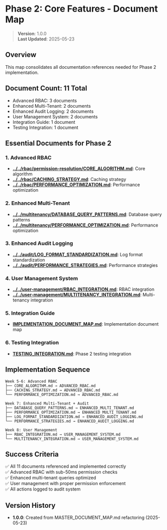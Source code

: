 
# Phase 2: Core Features - Document Map

> **Version**: 1.0.0  
> **Last Updated**: 2025-05-23

## Overview

This map consolidates all documentation references needed for Phase 2 implementation.

## Document Count: 11 Total
- Advanced RBAC: 3 documents
- Enhanced Multi-Tenant: 2 documents
- Enhanced Audit Logging: 2 documents
- User Management System: 2 documents
- Integration Guide: 1 document
- Testing Integration: 1 document

## Essential Documents for Phase 2

### 1. Advanced RBAC
- **[../../rbac/permission-resolution/CORE_ALGORITHM.md](../../rbac/permission-resolution/CORE_ALGORITHM.md)**: Core algorithm
- **[../../rbac/CACHING_STRATEGY.md](../../rbac/CACHING_STRATEGY.md)**: Caching strategy
- **[../../rbac/PERFORMANCE_OPTIMIZATION.md](../../rbac/PERFORMANCE_OPTIMIZATION.md)**: Performance optimization

### 2. Enhanced Multi-Tenant
- **[../../multitenancy/DATABASE_QUERY_PATTERNS.md](../../multitenancy/DATABASE_QUERY_PATTERNS.md)**: Database query patterns
- **[../../multitenancy/PERFORMANCE_OPTIMIZATION.md](../../multitenancy/PERFORMANCE_OPTIMIZATION.md)**: Performance optimization

### 3. Enhanced Audit Logging
- **[../../audit/LOG_FORMAT_STANDARDIZATION.md](../../audit/LOG_FORMAT_STANDARDIZATION.md)**: Log format standardization
- **[../../audit/PERFORMANCE_STRATEGIES.md](../../audit/PERFORMANCE_STRATEGIES.md)**: Performance strategies

### 4. User Management System
- **[../../user-management/RBAC_INTEGRATION.md](../../user-management/RBAC_INTEGRATION.md)**: RBAC integration
- **[../../user-management/MULTITENANCY_INTEGRATION.md](../../user-management/MULTITENANCY_INTEGRATION.md)**: Multi-tenancy integration

### 5. Integration Guide
- **[IMPLEMENTATION_DOCUMENT_MAP.md](IMPLEMENTATION_DOCUMENT_MAP.md)**: Implementation document map

### 6. Testing Integration
- **[TESTING_INTEGRATION.md](TESTING_INTEGRATION.md)**: Phase 2 testing integration

## Implementation Sequence

```
Week 5-6: Advanced RBAC
├── CORE_ALGORITHM.md → ADVANCED_RBAC.md
├── CACHING_STRATEGY.md → ADVANCED_RBAC.md
└── PERFORMANCE_OPTIMIZATION.md → ADVANCED_RBAC.md

Week 7: Enhanced Multi-Tenant + Audit
├── DATABASE_QUERY_PATTERNS.md → ENHANCED_MULTI_TENANT.md
├── PERFORMANCE_OPTIMIZATION.md → ENHANCED_MULTI_TENANT.md
├── LOG_FORMAT_STANDARDIZATION.md → ENHANCED_AUDIT_LOGGING.md
└── PERFORMANCE_STRATEGIES.md → ENHANCED_AUDIT_LOGGING.md

Week 8: User Management
├── RBAC_INTEGRATION.md → USER_MANAGEMENT_SYSTEM.md
└── MULTITENANCY_INTEGRATION.md → USER_MANAGEMENT_SYSTEM.md
```

## Success Criteria
✅ All 11 documents referenced and implemented correctly  
✅ Advanced RBAC with sub-50ms permission checks  
✅ Enhanced multi-tenant queries optimized  
✅ User management with proper permission enforcement  
✅ All actions logged to audit system  

## Version History
- **1.0.0**: Created from MASTER_DOCUMENT_MAP.md refactoring (2025-05-23)
